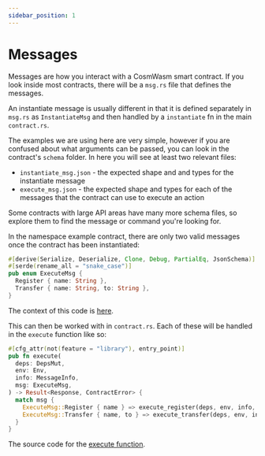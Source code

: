 ```yaml
---
sidebar_position: 1
---
```


# Messages

Messages are how you interact with a CosmWasm smart contract. If you look inside most contracts, there will be a
`msg.rs` file that defines the messages.

An instantiate message is usually different in that it is defined separately in `msg.rs` as `InstantiateMsg` and then
handled by a `instantiate` fn in the main `contract.rs`.

The examples we are using here are very simple, however if you are confused about what arguments can be passed, you can
look in the contract's `schema` folder. In here you will see at least two relevant files:

- `instantiate_msg.json` - the expected shape and and types for the instantiate message
- `execute_msg.json` - the expected shape and types for each of the messages that the contract can use to execute an
  action

Some contracts with large API areas have many more schema files, so explore them to find the message or command you're
looking for.

In the namespace example contract, there are only two valid messages once the contract has been instantiated:

```rust
#[derive(Serialize, Deserialize, Clone, Debug, PartialEq, JsonSchema)]
#[serde(rename_all = "snake_case")]
pub enum ExecuteMsg {
  Register { name: String },
  Transfer { name: String, to: String },
}
```

The context of this code is
[here](https://github.com/InterWasm/cw-contracts/blob/main/contracts/nameservice/src/msg.rs#L13).

This can then be worked with in `contract.rs`. Each of these will be handled in the `execute` function like so:

```rust
#[cfg_attr(not(feature = "library"), entry_point)]
pub fn execute(
  deps: DepsMut,
  env: Env,
  info: MessageInfo,
  msg: ExecuteMsg,
) -> Result<Response, ContractError> {
  match msg {
    ExecuteMsg::Register { name } => execute_register(deps, env, info, name),
    ExecuteMsg::Transfer { name, to } => execute_transfer(deps, env, info, name, to),
  }
}
```

The source code for
the [execute function](https://github.com/InterWasm/cw-contracts/blob/main/contracts/nameservice/src/contract.rs#L31).

